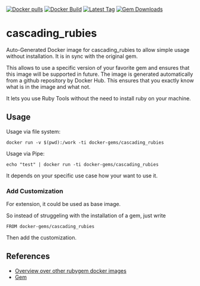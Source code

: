 [![Docker pulls](https://img.shields.io/docker/pulls/rubygem/cascading_rubies.svg)](https://hub.docker.com/r/rubygem/cascading_rubies/)
[![Docker Build](https://img.shields.io/docker/automated/rubygem/cascading_rubies.svg)](https://hub.docker.com/r/rubygem/cascading_rubies/)
[![Latest Tag](https://img.shields.io/github/tag/docker-rubygem/cascading_rubies.svg)](https://hub.docker.com/r/rubygem/cascading_rubies/)
[![Gem Downloads](https://img.shields.io/gem/dt/cascading_rubies.svg)](https://rubygems.org/gems/cascading_rubies/)
# cascading_rubies

Auto-Generated Docker image for cascading_rubies to allow simple usage without installation.
It is in sync with the original gem.

This allows to use a specific version of your favorite gem and ensures that this image will be supported in future.
The image is generated automatically from a github repository by Docker Hub.
This ensures that you exactly know what is in the image and what not.

It lets you use Ruby Tools without the need to install ruby on your machine.

## Usage

Usage via file system:

`docker run -v $(pwd):/work -ti docker-gems/cascading_rubies`

Usage via Pipe:

`echo "test" | docker run -ti docker-gems/cascading_rubies`

It depends on your specific use case how your want to use it.

### Add Customization

For extension, it could be used as base image.

So instead of struggeling with the installation of a gem, just write

`FROM docker-gems/cascading_rubies`

Then add the customization.

## References

 - [Overview over other rubygem docker images](https://github.com/thinkbot/docker-rubygem)
 - [Gem](https://rubygems.org/gems/cascading_rubies/)
